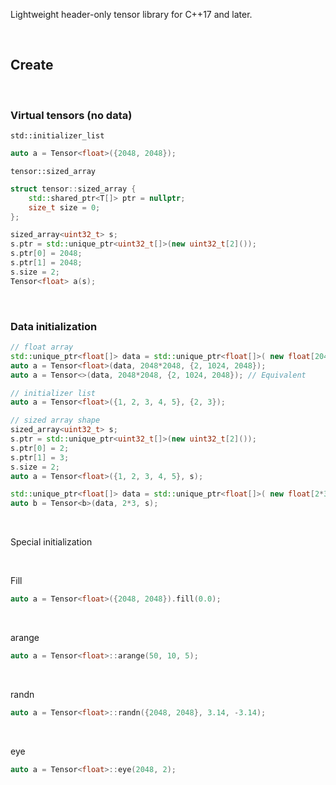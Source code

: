 
Lightweight header-only tensor library for C++17 and later.

&nbsp;

## Create

&nbsp;

### Virtual tensors (no data)

`std::initializer_list`
```c++
auto a = Tensor<float>({2048, 2048});
```
`tensor::sized_array`
```c++
struct tensor::sized_array {
	std::shared_ptr<T[]> ptr = nullptr;
	size_t size = 0;
};
```
```c++
sized_array<uint32_t> s;
s.ptr = std::unique_ptr<uint32_t[]>(new uint32_t[2]());
s.ptr[0] = 2048;
s.ptr[1] = 2048;
s.size = 2;
Tensor<float> a(s);
```

&nbsp;

### Data initialization

```c++
// float array 
std::unique_ptr<float[]> data = std::unique_ptr<float[]>( new float[2048*2048]() );
auto a = Tensor<float>(data, 2048*2048, {2, 1024, 2048});
auto a = Tensor<>(data, 2048*2048, {2, 1024, 2048}); // Equivalent

// initializer list
auto a = Tensor<float>({1, 2, 3, 4, 5}, {2, 3});

// sized array shape
sized_array<uint32_t> s;
s.ptr = std::unique_ptr<uint32_t[]>(new uint32_t[2]());
s.ptr[0] = 2;
s.ptr[1] = 3;
s.size = 2;
auto a = Tensor<float>({1, 2, 3, 4, 5}, s);

std::unique_ptr<float[]> data = std::unique_ptr<float[]>( new float[2*3]() );
auto b = Tensor<b>(data, 2*3, s);
```

&nbsp;

Special initialization

&nbsp;

Fill
```c++
auto a = Tensor<float>({2048, 2048}).fill(0.0);
```

&nbsp;

arange
```c++
auto a = Tensor<float>::arange(50, 10, 5);
```

&nbsp;

randn
```c++
auto a = Tensor<float>::randn({2048, 2048}, 3.14, -3.14);
```

&nbsp;

eye
```c++
auto a = Tensor<float>::eye(2048, 2);
```
